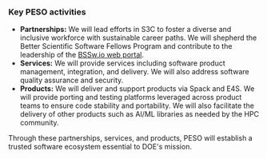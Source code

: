 
### Key PESO  activities
- **Partnerships:**  We will lead efforts in S3C to foster a diverse and inclusive workforce with sustainable career paths.  We will shepherd the Better Scientific Software Fellows Program and contribute to the leadership of the [BSSw.io web portal](https://bssw.io).
- **Services:** We will provide services including software product management, integration, and delivery. We will also address software quality assurance and security.
- **Products:** We will deliver and support products via Spack and E4S. We will provide porting and testing platforms leveraged across product teams to ensure code stability and portability.  We will also facilitate the delivery of other products such as AI/ML libraries as needed by the HPC community.

Through these partnerships, services, and products, PESO will establish a trusted software ecosystem essential to DOE's mission.
